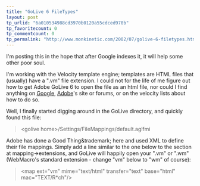 ```yaml
---
title: "GoLive 6 FileTypes"
layout: post
tp_urlid: "6a010534988cd3970b0120a55cdced970b"
tp_favoritecount: 0
tp_commentcount: 0
tp_permalink: "http://www.monkinetic.com/2002/07/golive-6-filetypes.html"
---
```

I'm posting this in the hope that after Google indexes it, it will help some other poor soul.

I'm working with the Velocity template engine; templates are HTML files that (usually) have a ".vm" file extension. I could not for the life of me figure out how to get Adobe GoLive 6 to open the file as an html file, nor could I find anything on <a href="http://www.google.com">Google</a>, <a href="http://www.adobe.com">Adobe</a>'s site or forums, or on the velocity lists about how to do so.

Well, I finally started digging around in the GoLive directory, and quickly found this file:

>&lt;golive home&gt;/Settings/FileMappings/default.aglfmi

Adobe has done a Good Thing&trademark; here and used XML to define their file mappings. Simply add a line similar to the one below to the section at mapping-&gt;extensions, and GoLive will happily open your ".vm" or ".wm" (WebMacro's standard extension - change "vm" below to "wm" of course):

>&lt;map ext="vm" mime="text/html" transfer="text" base="html" mac="TEXT/R*ch"/&gt;
